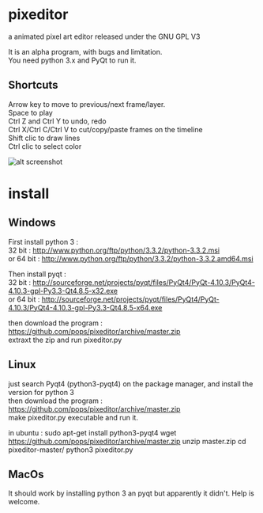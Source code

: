 pixeditor
=========

a animated pixel art editor released under the GNU GPL V3

It is an alpha program, with bugs and limitation.  
You need python 3.x and PyQt to run it.

Shortcuts
------
Arrow key to move to previous/next frame/layer.  
Space to play  
Ctrl Z and Ctrl Y to undo, redo  
Ctrl X/Ctrl C/Ctrl V to cut/copy/paste frames on the timeline  
Shift clic to draw lines  
Ctrl clic to select color  

![alt screenshot](https://raw.github.com/pops/pixeditor/master/screenshot.png "screenshot")


install
======

Windows
------
First install python 3 :  
32 bit : http://www.python.org/ftp/python/3.3.2/python-3.3.2.msi  
or 64 bit : http://www.python.org/ftp/python/3.3.2/python-3.3.2.amd64.msi

Then install pyqt :  
32 bit : http://sourceforge.net/projects/pyqt/files/PyQt4/PyQt-4.10.3/PyQt4-4.10.3-gpl-Py3.3-Qt4.8.5-x32.exe  
or 64 bit : http://sourceforge.net/projects/pyqt/files/PyQt4/PyQt-4.10.3/PyQt4-4.10.3-gpl-Py3.3-Qt4.8.5-x64.exe

then download the program : https://github.com/pops/pixeditor/archive/master.zip  
extraxt the zip and run pixeditor.py


Linux
----
just search Pyqt4 (python3-pyqt4) on the package manager, and install the version for python 3  
then download the program : https://github.com/pops/pixeditor/archive/master.zip  
make pixeditor.py executable and run it.

in ubuntu :
    sudo apt-get install python3-pyqt4
    wget https://github.com/pops/pixeditor/archive/master.zip
    unzip master.zip
    cd pixeditor-master/
    python3 pixeditor.py

MacOs
----
It should work by installing python 3 an pyqt but apparently it didn't.
Help is welcome.


